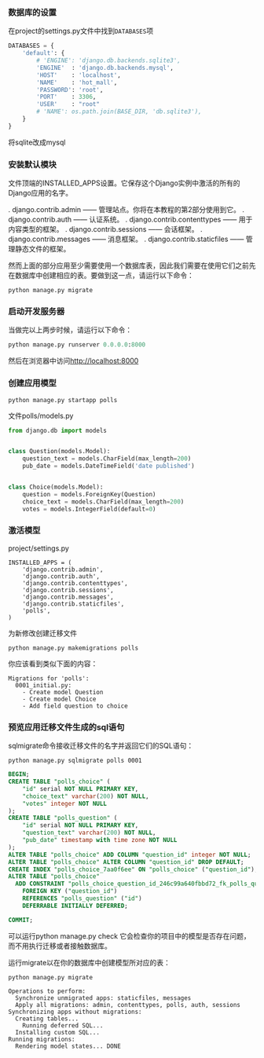 ### 数据库的设置
在project的settings.py文件中找到`DATABASES`项

```python
DATABASES = {
    'default': {
        # 'ENGINE': 'django.db.backends.sqlite3',
        'ENGINE'  : 'django.db.backends.mysql',
        'HOST'    : 'localhost',
        'NAME'    : 'hot_mall',
        'PASSWORD': 'root',
        'PORT'    : 3306,
        'USER'    : "root"
        # 'NAME': os.path.join(BASE_DIR, 'db.sqlite3'),
    }
}
```

将sqlite改成mysql

### 安装默认模块

文件顶端的INSTALLED_APPS设置。它保存这个Django实例中激活的所有的Django应用的名字。

. django.contrib.admin —— 管理站点。你将在本教程的第2部分使用到它。
. django.contrib.auth —— 认证系统。
. django.contrib.contenttypes —— 用于内容类型的框架。
. django.contrib.sessions —— 会话框架。
. django.contrib.messages —— 消息框架。
. django.contrib.staticfiles —— 管理静态文件的框架。

然而上面的部分应用至少需要使用一个数据库表，因此我们需要在使用它们之前先在数据库中创建相应的表。要做到这一点，请运行以下命令：

```
python manage.py migrate
```

### 启动开发服务器
当做完以上两步时候，请运行以下命令：

```python
python manage.py runserver 0.0.0.0:8000
```

然后在浏览器中访问<a href="http://localhost:8000">http://localhost:8000</a>

### 创建应用模型

~~~
python manage.py startapp polls
~~~

文件polls/models.py

~~~python
from django.db import models


class Question(models.Model):
    question_text = models.CharField(max_length=200)
    pub_date = models.DateTimeField('date published')


class Choice(models.Model):
    question = models.ForeignKey(Question)
    choice_text = models.CharField(max_length=200)
    votes = models.IntegerField(default=0)
~~~

### 激活模型

project/settings.py

~~~
INSTALLED_APPS = (
    'django.contrib.admin',
    'django.contrib.auth',
    'django.contrib.contenttypes',
    'django.contrib.sessions',
    'django.contrib.messages',
    'django.contrib.staticfiles',
    'polls',
)
~~~

为新修改创建迁移文件

~~~
python manage.py makemigrations polls
~~~

你应该看到类似下面的内容：

~~~
Migrations for 'polls':
  0001_initial.py:
    - Create model Question
    - Create model Choice
    - Add field question to choice
~~~

### 预览应用迁移文件生成的sql语句

sqlmigrate命令接收迁移文件的名字并返回它们的SQL语句：

~~~
python manage.py sqlmigrate polls 0001
~~~

~~~sql
BEGIN;
CREATE TABLE "polls_choice" (
    "id" serial NOT NULL PRIMARY KEY,
    "choice_text" varchar(200) NOT NULL,
    "votes" integer NOT NULL
);
CREATE TABLE "polls_question" (
    "id" serial NOT NULL PRIMARY KEY,
    "question_text" varchar(200) NOT NULL,
    "pub_date" timestamp with time zone NOT NULL
);
ALTER TABLE "polls_choice" ADD COLUMN "question_id" integer NOT NULL;
ALTER TABLE "polls_choice" ALTER COLUMN "question_id" DROP DEFAULT;
CREATE INDEX "polls_choice_7aa0f6ee" ON "polls_choice" ("question_id");
ALTER TABLE "polls_choice"
  ADD CONSTRAINT "polls_choice_question_id_246c99a640fbbd72_fk_polls_question_id"
    FOREIGN KEY ("question_id")
    REFERENCES "polls_question" ("id")
    DEFERRABLE INITIALLY DEFERRED;

COMMIT;
~~~

可以运行python manage.py check
它会检查你的项目中的模型是否存在问题，而不用执行迁移或者接触数据库。

运行migrate以在你的数据库中创建模型所对应的表：

~~~
python manage.py migrate
~~~

~~~
Operations to perform:
  Synchronize unmigrated apps: staticfiles, messages
  Apply all migrations: admin, contenttypes, polls, auth, sessions
Synchronizing apps without migrations:
  Creating tables...
    Running deferred SQL...
  Installing custom SQL...
Running migrations:
  Rendering model states... DONE
~~~